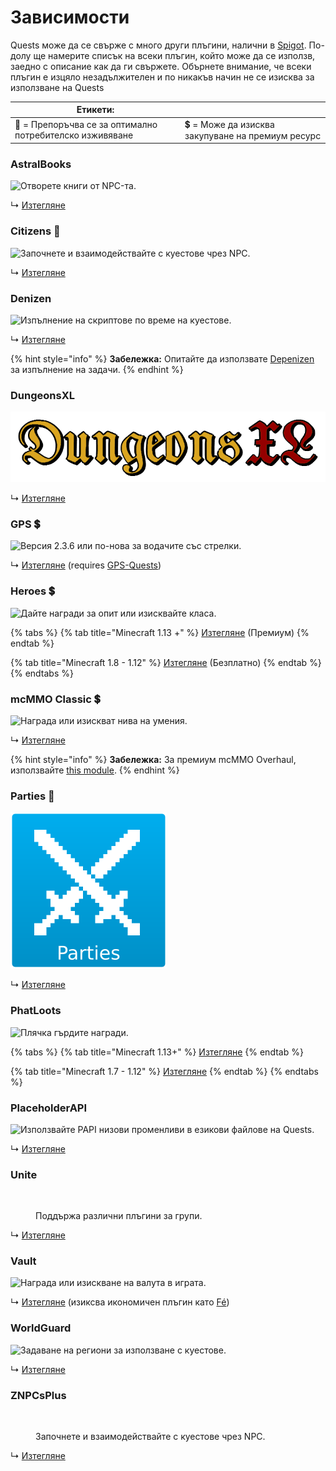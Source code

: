 # Зависимости

Quests може да се свърже с много други плъгини, налични в [Spigot](https://www.spigotmc.org/). По-долу ще намерите списък на всеки плъгин, който може да се използв, заедно с описание как да ги свържете. Обърнете внимание, че всеки плъгин е изцяло незадължителен и по никакъв начин не се изисква за използване на Quests

| Етикети:                                                 |                                                   |
| -------------------------------------------------------- | ------------------------------------------------- |
| 🌟 = Препоръчва се за оптимално потребителско изживяване | 💲 = Може да изисква закупуване на премиум ресурс |

### AstralBooks

![Отворете книги от NPC-та.](https://camo.githubusercontent.com/a946d5d41882bd0e9ae444259bb863592f27a179cd134a040cabffb72274af20/68747470733a2f2f7777772e737069676f746d632e6f72672f646174612f7265736f757263655f69636f6e732f33372f33373436352e6a7067)

↳ [Изтегляне](https://www.spigotmc.org/resources/citizensbooks.37465/)

### Citizens 🌟

![Започнете и взаимодействайте с куестове чрез NPC.](https://camo.githubusercontent.com/0291e7fb6eaf46ac9d03bbb164c0da5592bb01d1125ce1908ccda4bfe9322b6a/68747470733a2f2f77696b692e636974697a656e736e7063732e636f2f696d616765732f312f31622f576f72646d61726b2e706e67)

↳ [Изтегляне](https://www.spigotmc.org/resources/citizens.13811/)

### Denizen

![Изпълнение на скриптове по време на куестове.](https://camo.githubusercontent.com/7f9cdc61cb0c90d0b14bb6cb853222fc9f9d4f6fb338b2fdf4f9e3b455a56cd9/68747470733a2f2f692e616c6578676f6f6477696e2e6d656469612f692f6d6973632f6535333961392e706e67)

↳ [Изтегляне](https://www.spigotmc.org/resources/denizen.21039/)

{% hint style="info" %}
**Забележка:** Опитайте да използвате [Depenizen](https://ci.citizensnpcs.co/job/Depenizen/) за изпълнение на задачи.
{% endhint %}

### DungeonsXL

![Създаване и се присъединят към групи, за да завършите куестове масово.](../.gitbook/assets/DungeonsXL.png)

↳ [Изтегляне](https://www.spigotmc.org/resources/dungeonsxl.9488/)

### GPS 💲

![Версия 2.3.6 или по-нова за водачите със стрелки.](https://camo.githubusercontent.com/b7330dd49cc77246b603c4802ebcffcecedbc9d9cd4ddba147d24fe0e06e10b9/68747470733a2f2f692e696d6775722e636f6d2f484a5979487a4d2e706e67)

↳ [Изтегляне](https://www.spigotmc.org/resources/gps-1-9-1-13-2-the-first-ever-minecraft-global-positioning-system.53672/) (requires [GPS-Quests](https://pikamug.gitbook.io/quests/casual/bridge-plugins#gps-quests))

### Heroes 💲

![Дайте награди за опит или изисквайте класа.](https://camo.githubusercontent.com/a22173723e927d32f02f6a8d5f1ecb0ef4cd32c993700f34e6de00b64b5a3f4d/687474703a2f2f692e696d6775722e636f6d2f386a46634656592e706e67)

{% tabs %}
{% tab title="Minecraft 1.13 +" %}
[Изтегляне](https://www.spigotmc.org/resources/%E2%9A%94-heroes-premium-%E2%9A%94.24734/) (Премиум)
{% endtab %}

{% tab title="Minecraft 1.8 -  1.12" %}
[Изтегляне](https://www.spigotmc.org/resources/heroes-legacy.305/) (Безплатно)
{% endtab %}
{% endtabs %}

### mcMMO Classic 💲

![Награда или изискват нива на умения.](https://camo.githubusercontent.com/bacd0f447ea7e426c865dcc9168e9f69e7cf61beb9e454178427926e0c82410a/68747470733a2f2f692e696d6775722e636f6d2f31745830692e706e67)

↳ [Изтегляне](https://www.spigotmc.org/resources/official-mcmmo-classic.2445/)

{% hint style="info" %}
**Забележка:** За премиум mcMMO Overhaul, използвайте [this module](https://pikamug.gitbook.io/quests/casual/modules#mcmmo-overhaul).
{% endhint %}

### Parties 🌟

![Създавайте и се присъединявайте към партита, за да завършите куестове масово.](https://raw.githubusercontent.com/AlessioDP/Parties/master/logo.png)

↳ [Изтегляне](https://www.spigotmc.org/resources/parties-an-advanced-parties-manager.3709/)

### PhatLoots

![Плячка гърдите награди.](https://camo.githubusercontent.com/46d7f1ad0aa4beed0bbd5c2e36118a1fd357fbd033169239720959811b53db83/68747470733a2f2f692e696d6775722e636f6d2f794869504a46682e706e67)

{% tabs %}
{% tab title="Minecraft 1.13+" %}
[Изтегляне](https://www.spigotmc.org/resources/phatloots-loot-tables-conditions-block-loots-mob-drops-1-13-1-16.68925/)
{% endtab %}

{% tab title="Minecraft 1.7 - 1.12" %}
[Изтегляне](http://codisimus.com/phatloots)
{% endtab %}
{% endtabs %}

### PlaceholderAPI

![Използвайте PAPI низови променливи в езикови файлове на Quests.](https://camo.githubusercontent.com/5f030c112dc1e7fcf18f44ce6a34e86d71a283797ecd88a776fff28af556f8a5/68747470733a2f2f692e696d6775722e636f6d2f366b6b3872374e2e706e67)

↳ [Изтегляне](https://www.spigotmc.org/resources/placeholderapi.6245/)

### Unite

<figure><img src="https://i.imgur.com/8CSt94n.png" alt=""><figcaption><p>Поддържа различни плъгини за групи.</p></figcaption></figure>

↳ [Изтегляне](https://www.spigotmc.org/resources/unite.95217/)

### Vault

![Награда или изискване на валута в играта.](https://camo.githubusercontent.com/713822b836312741b9b531a55774bfc57291c0f62296d70943118ee493b1df0a/68747470733a2f2f6d656469612e666f72676563646e2e6e65742f6174746163686d656e74732f3133342f3336312f7661756c742e706e67)

↳ [Изтегляне](https://www.spigotmc.org/resources/vault.34315/) (изиксва икономичен плъгин като [Fé](https://www.spigotmc.org/resources/fe.723/))

### WorldGuard

![Задаване на региони за използване с куестове.](https://camo.githubusercontent.com/55a494e4c5676605026ac22ae2c59e3097e9987e58196f04686418b51342a917/68747470733a2f2f692e696d6775722e636f6d2f53426b6b7a454e2e706e67)

↳ [Изтегляне](https://dev.bukkit.org/projects/worldguard/files)

### ZNPCsPlus

<figure><img src="https://i.imgur.com/bcrtalK.png" alt=""><figcaption><p>Започнете и взаимодействайте с куестове чрез NPC.</p></figcaption></figure>

↳ [Изтегляне](https://www.spigotmc.org/resources/znpcsplus.109380/)
